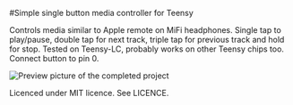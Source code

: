 #Simple single button media controller for Teensy

Controls media similar to Apple remote on MiFi headphones. Single tap to play/pause, double tap for next track, triple tap for previous track and hold for stop.
Tested on Teensy-LC, probably works on other Teensy chips too. Connect button to pin 0.

![Preview picture of the completed project](https://raw.githubusercontent.com/joonamo/single-button-mediacontroller-teensy/4da3e8984e61dac34d6f037ed2092d18cb31303f/preview.jpg)

Licenced under MIT licence. See LICENCE.
